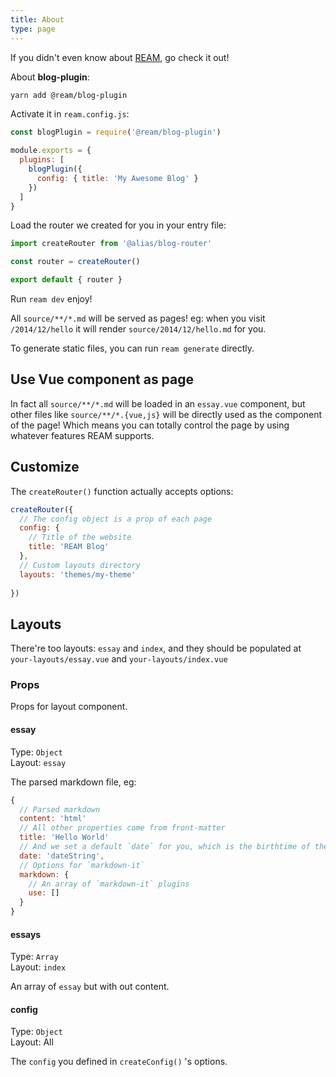 ```yaml
---
title: About
type: page
---
```


If you didn't even know about [REAM](https://github.com/egoist/ream), go check it out!

About **blog-plugin**:

```bash
yarn add @ream/blog-plugin
```

Activate it in `ream.config.js`:

```js
const blogPlugin = require('@ream/blog-plugin')

module.exports = {
  plugins: [
    blogPlugin({
      config: { title: 'My Awesome Blog' }
    })
  ]
}
```

Load the router we created for you in your entry file:

```js
import createRouter from '@alias/blog-router'

const router = createRouter()

export default { router }
```

Run `ream dev` enjoy!

All `source/**/*.md` will be served as pages! eg: when you visit `/2014/12/hello` it will render `source/2014/12/hello.md` for you.

To generate static files, you can run `ream generate` directly.

## Use Vue component as page

In fact all `source/**/*.md` will be loaded in an `essay.vue` component, but other files like `source/**/*.{vue,js}` will be directly used as the component of the page! Which means you can totally control the page by using whatever features REAM supports.

## Customize

The `createRouter()` function actually accepts options:

```js
createRouter({
  // The config object is a prop of each page
  config: {
    // Title of the website
    title: 'REAM Blog'
  },
  // Custom layouts directory
  layouts: 'themes/my-theme'
  
})
```

## Layouts

There're too layouts: `essay` and `index`, and they should be populated at `your-layouts/essay.vue` and `your-layouts/index.vue`

### Props

Props for layout component.

#### essay

Type: `Object`<br>
Layout: `essay`

The parsed markdown file, eg:

```js
{
  // Parsed markdown
  content: 'html'
  // All other properties come from front-matter
  title: 'Hello World'
  // And we set a default `date` for you, which is the birthtime of the file
  date: 'dateString',
  // Options for `markdown-it`
  markdown: {
    // An array of `markdown-it` plugins
    use: []
  }
}
```


#### essays

Type: `Array`<br>
Layout: `index`

An array of `essay` but with out content.

#### config

Type: `Object`<br>
Layout: All

The `config` you defined in `createConfig()` 's options.
